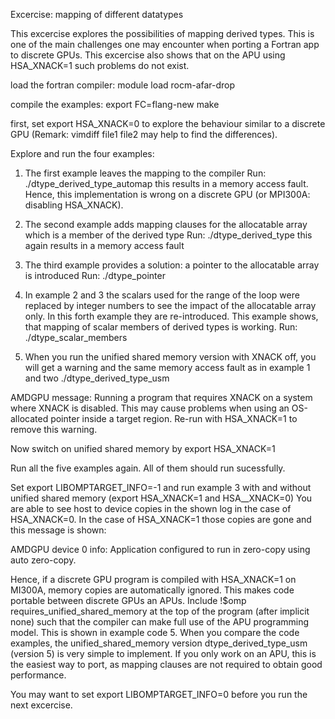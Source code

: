 Excercise: mapping of different datatypes

This excercise explores the possibilities of mapping derived types. This is one of the main challenges one may encounter when porting a Fortran app to discrete GPUs. This excercise also shows that on the APU using HSA_XNACK=1 such problems do not exist.

load the fortran compiler:
module load rocm-afar-drop

compile the examples:
export FC=flang-new
make

first, set 
export HSA_XNACK=0
to explore the behaviour similar to a discrete GPU (Remark: vimdiff file1 file2 may help to find the differences).

Explore and run the four examples:

1) The first example leaves the mapping to the compiler
Run:
./dtype_derived_type_automap
this results in a memory access fault. Hence, this implementation is wrong on a discrete GPU (or MPI300A: disabling HSA_XNACK).

2) The second example adds mapping clauses for the allocatable array which is a member of the derived type
Run:
./dtype_derived_type
this again results in a memory access fault

3) The third example provides a solution: a pointer to the allocatable array is introduced
Run:
./dtype_pointer

4) In example 2 and 3 the scalars used for the range of the loop were replaced by integer numbers to see the impact of the allocatable array only. In this forth example they are re-introduced. This example shows, that mapping of scalar members of derived types is working.
Run:
./dtype_scalar_members

5) When you run the unified shared memory version with XNACK off, you will get a warning and the same memory access fault as in example 1 and two
./dtype_derived_type_usm

AMDGPU message: Running a program that requires XNACK on a system where XNACK is disabled. This may cause problems when using an OS-allocated pointer inside a target region. Re-run with HSA_XNACK=1 to remove this warning.

Now switch on unified shared memory by 
export HSA_XNACK=1

Run all the five examples again. All of them should run sucessfully.

Set 
export LIBOMPTARGET_INFO=-1 
and run example 3  with and without unified shared memory (export HSA_XNACK=1 and  HSA__XNACK=0)
You are able to see host to device copies in the shown log in the case of HSA_XNACK=0.
In the case of HSA_XNACK=1 those copies are gone and this message is shown:

AMDGPU device 0 info: Application configured to run in zero-copy using auto zero-copy.

Hence, if a discrete GPU program is compiled with HSA_XNACK=1 on MI300A, memory copies are automatically ignored. This makes code portable between discrete GPUs an APUs. Include !$omp requires_unified_shared_memory at the top of the program (after implicit none) such that the compiler can make full use of the APU programming model. This is shown in example code 5.
When you compare the code examples, the unified_shared_memory version dtype_derived_type_usm (version 5) is very simple to implement. If you only work on an APU, this is the easiest way to port, as mapping clauses are not required to obtain good performance.

You may want to set
export LIBOMPTARGET_INFO=0 
before you run the next excercise.
